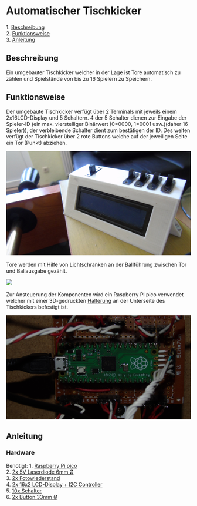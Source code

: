 <h1>Automatischer Tischkicker</h1>
<p>
1. <a href="https://github.com/Zananz/Automatischer-Tischkicker#beschreibung">Beschreibung</a><br>
2. <a href="https://github.com/Zananz/Automatischer-Tischkicker#funktionsweise">Funktionsweise</a><br>
3. <a href="https://github.com/Zananz/Automatischer-Tischkicker#anleitung">Anleitung</a><br>
</p>
<h2>Beschreibung</h2>
<p>Ein umgebauter Tischkicker welcher in der Lage ist Tore
automatisch zu zählen und Spielstände von bis zu 16 Spielern zu
Speichern. 
</p>
<h2>Funktionsweise</h2>
<p>Der umgebaute Tischkicker verfügt über 2 Terminals mit jeweils
einem 2x16LCD-Display und 5 Schaltern. 4 der 5 Schalter dienen zur
Eingabe der Spieler-ID (ein max. vierstelliger Binärwert (0=0000,
1=0001 usw.)(daher 16 Spieler)), der verbleibende Schalter dient zum
bestätigen der ID.  Des weiten verfügt der Tischkicker über 2 rote
Buttons welche auf der jeweiligen Seite ein Tor (Punkt) abziehen.</p>
<img src="Bilder/Terminal.JPG">
<p>Tore werden mit Hilfe von Lichtschranken an der Ballführung
zwischen Tor und Ballausgabe gezählt.</p>
<img src="Bilder/Ball_Führung.JPG">
<p>Zur Ansteuerung der Komponenten wird ein Raspberry Pi pico verwendet welcher mit einer 3D-gedruckten <a href = "https://github.com/Zananz/Automatischer-Tischkicker/blob/main/3D-Modele/Halterung%20Platine.stl">Halterung</a> an der Unterseite des Tischkickers befestigt ist.</p>
<img src="Bilder/Pico.JPG">
<h2>Anleitung</h2>
<h3>Hardware</h3>
<p>
Benötigt:
1. <a href="https://www.reichelt.de/de/de/raspberry-pi-pico-rp2040-cortex-m0-microusb-rasp-pi-pico-p295706.html?PROVID=2788&gclid=Cj0KCQjw5uWGBhCTARIsAL70sLJZmWKXHrvFUepyNmBNkdQq6oy-H902bFISH3mzTY8U6nheLmrltdcaAk_PEALw_wcB&&r=1">Raspberry Pi pico</a><br>
2. <a href="https://www.ebay.de/itm/353136370982?_trkparms=aid%3D1110002%26algo%3DSPLICE.SOI%26ao%3D1%26asc%3D232959%26meid%3D17ccc1449bfd4c81a873386502849afa%26pid%3D101196%26rk%3D1%26rkt%3D12%26sd%3D353187914842%26itm%3D353136370982%26pmt%3D1%26noa%3D0%26pg%3D2047675%26algv%3DPromotedSellersOtherItemsV2WithMLRv3&_trksid=p2047675.c101196.m2219&amdata=cksum%3A35313637098217ccc1449bfd4c81a873386502849afa%7Cenc%3AAQAGAAACAKuqBdasenSZkhYEh9RaiJYvGkEfNnbGMrV26sVGA9Ny67MuxizaHrKsm8ySrqm6aCtRB%252BvvoT5l3eoU6fa05gt4BSjBjMw7ck4od81Jn8lTAx3eZ3lK%252B1MQ9S2JVCVeh7rP9xBuNoeFK%252BfXDn%252F7oWvXh7OZ4ycmXcdnZ%252FbdIptAPyyFW9gga2ZVR0bNjWgRco3FRwM5s7E6jfWSV1iBfS2J4XmYaRyY3HheX1I2VfBsLb2u04E1Ac039gxYAPz8Bb%252BFjFH8K8SgAFDExoeOwpQXZJaE6z1leza1qBYpF8zwZBA9ifAjpWiGFC0J%252FFDMKbvS%252BDEnHyZQxojdmyImcTcq7rTVxuY%252BLIhmMTEMs8DpTrjd7LvcCAXGHZHnpaZp7daRGFsWucp7BAPdPxIc9PEGxYzUTZGCyXxTQ4EiRKQJQJ2Wgp6560MjvmgXb6MTfpzMivLNViCLDye%252Fu38YDv%252FvnpbiEW%252FXt9Fv%252FQDMuNeucS9ON16BSmqTRrlpC0P8Kjft3fIHdvSMwd%252BRuRJZQ%252F30aQW2WsMaWnrIsUIXEQMSte8s8DqCCdjJeOwdbotvA8KsEdCQ7mFaD5K6gYLIBhytDdeNuYBhB%252FwwptXbmpnx1TogJe0vry4TD4fShxDQpmt0em10%252BzUHvRoT%252Fs6dmbvXPpoo2j4xAjFQeFfAGnXd%7Campid%3APL_CLK%7Cclp%3A2047675">2x 5V Laserdiode 6mm Ø</a><br>
3. <a href="https://www.ebay.de/itm/272853994103?chn=ps&mkevt=1&mkcid=28">2x Fotowiederstand</a><br>
4. <a href="https://www.ebay.de/itm/353160204184?mkevt=1&mkcid=1&mkrid=707-53477-19255-0&campid=5338364437&customid=353160204184_12576&toolid=11000">2x 16x2 LCD-Display + I2C Controller </a><br>
5. <a href="https://www.ebay.de/itm/333602388391?ssPageName=STRK%3AMEBIDX%3AIT&_trksid=p2060353.m2749.l2649">10x Schalter</a><br>
6. <a href="https://www.reichelt.de/arcade-button-mit-mikrostaster-rot-arc-button-rd-p225319.html?PROVID=2788&gclid=Cj0KCQjw5uWGBhCTARIsAL70sLJVQ4KVxEaYdbZvQqt8TTKTVURrjntogCm4_aFAXm4QZtlTiLIYugQaAh4OEALw_wcB">2x Button 33mm Ø</a><br>
